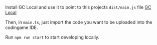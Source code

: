 Install GC Local and use it to point to this projects `dist/main.js` file [GC Local](https://www.codingame.com/forum/t/cg-local/10359)

Then, in `main.ts`, just import the code you want to be uploaded into the codingame IDE.

Run `npm run start` to start developing locally.

